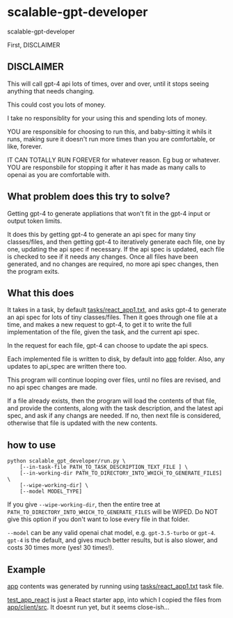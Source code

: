 # scalable-gpt-developer
scalable-gpt-developer

First, DISCLAIMER

## DISCLAIMER

This will call gpt-4 api lots of times, over and over, until it stops seeing anything that needs changing.

This could cost you lots of money.

I take no responsiblity for your using this and spending lots of money.

YOU are responsible for choosing to run this, and baby-sitting it whils it runs, making sure it doesn't run more times
than you are comfortable, or like, forever.

IT CAN TOTALLY RUN FOREVER for whatever reason. Eg bug or whatever. YOU are responsbile for stopping it after it
has made as many calls to openai as you are comfortable with.

## What problem does this try to solve?

Getting gpt-4 to generate appliations that won't fit in the gpt-4 input or output token limits.

It does this by getting gpt-4 to generate an api spec for many tiny classes/files, and then getting gpt-4
to iteratively generate each file, one by one, updating the api spec if necessary. If the api spec is updated,
each file is checked to see if it needs any changes. Once all files have been generated, and no changes are required,
no more api spec changes, then the program exits.

## What this does

It takes in a task, by default [tasks/react_app1.txt](tasks/react_app1.txt), and asks gpt-4 to generate an api spec
for lots of tiny classes/files. Then it goes through one file at a time, and makes a new request to gpt-4, to get it
to write the full implementation of the file, given the task, and the current api spec.

In the request for each file, gpt-4 can choose to update the api specs.

Each implemented file is written to disk, by default into [app](app) folder. Also, any updates to api_spec are written
there too.

This program will continue looping over files, until no files are revised, and no api spec changes are made.

If a file already exists, then the program will load the contents of that file, and provide the contents, along with
the task description, and the latest api spec, and ask if any changs are needed. If no, then next file is considered,
otherwise that file is updated with the new contents.

## how to use

```
python scalable_gpt_developer/run.py \
    [--in-task-file PATH_TO_TASK_DESCRIPTION_TEXT_FILE ] \
    [--in-working-dir PATH_TO_DIRECTORY_INTO_WHICH_TO_GENERATE_FILES] \
    [--wipe-working-dir] \
    [--model MODEL_TYPE]
```

If you give `--wipe-working-dir`, then the entire tree at `PATH_TO_DIRECTORY_INTO_WHICH_TO_GENERATE_FILES` will be WIPED.
Do NOT give this option if you don't want to lose every file in that folder.

`--model` can be any valid openai chat model, e.g. `gpt-3.5-turbo` or `gpt-4`. `gpt-4` is the default, and gives much
better results, but is also slower, and costs 30 times more (yes! 30 times!).

## Example

[app](app) contents was generated by running using [tasks/react_app1.txt](tasks/react_app1.txt) task file.

[test_app_react](test_app_react) is just a React starter app, into which I copied the files from [app/client/src](app/client/src).
It doesnt run yet, but it seems close-ish...
